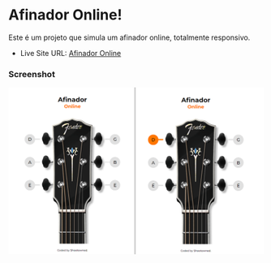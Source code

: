 # Afinador Online!

Este é um projeto que simula um afinador online, totalmente responsivo. 

- Live Site URL: [Afinador Online](https://shootowned.github.io/afinador-online/)

### Screenshot

![afinador-online project](./assets/media/screenshot.png)
